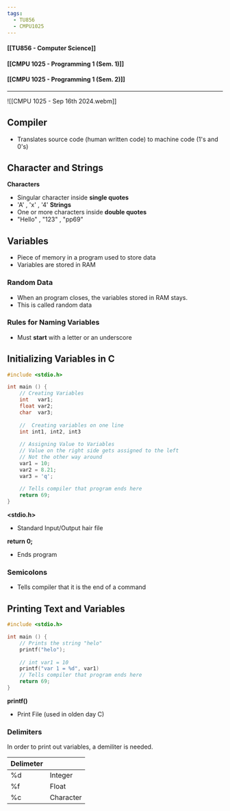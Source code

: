 ```yaml
---
tags:
  - TU856
  - CMPU1025
---
```

#### [[TU856 - Computer Science]]
#### [[CMPU 1025 - Programming 1 (Sem. 1)]]
#### [[CMPU 1025 - Programming 1 (Sem. 2)]]

---

![[CMPU 1025 - Sep 16th 2024.webm]]
## Compiler
- Translates source code (human written code) to machine code (1's and 0's)

## Character and Strings
**Characters**
- Singular character inside **single quotes**
- 'A' , 'x' , '4'
**Strings**
- One or more characters inside **double quotes**
- "Hello" , "123" , "pp69"

## Variables
- Piece of memory in a program used to store data
- Variables are stored in RAM
### Random Data
- When an program closes, the variables stored in RAM stays.
- This is called random data

### Rules for Naming Variables
- Must **start** with a letter or an underscore

## Initializing Variables in C
``` cpp
#include <stdio.h>

int main () {
	// Creating Variables
	int   var1;
	float var2;
	char  var3;
	
	//  Creating variables on one line
	int int1, int2, int3
	
	// Assigning Value to Variables
	// Value on the right side gets assigned to the left
	// Not the other way around
	var1 = 10;
	var2 = 8.21;
	var3 = 'q';
	
	// Tells compiler that program ends here
	return 69;
}
```

**<stdio.h>**
- Standard Input/Output hair file

**return 0;**
- Ends program

### Semicolons
- Tells compiler that it is the end of a command

## Printing Text and Variables

``` c
#include <stdio.h>

int main () {
	// Prints the string "helo"
	printf("helo");
	
	// int var1 = 10
	printf("var 1 = %d", var1)
	// Tells compiler that program ends here
	return 69;
}
```

**printf()**
- Print File (used in olden day C)
  
### Delimiters
In order to print out variables, a demiliter is needed.

| Delimeter |           |
| --------- | --------- |
| %d        | Integer   |
| %f        | Float     |
| %c        | Character |
